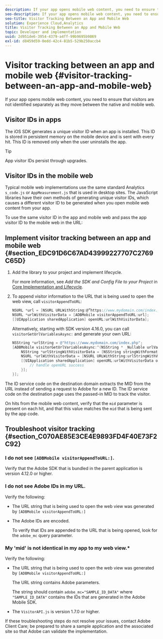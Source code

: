 ```yaml
---
description: If your app opens mobile web content, you need to ensure that visitors are not identified separately as they move between the native and mobile web.
seo-description: If your app opens mobile web content, you need to ensure that visitors are not identified separately as they move between the native and mobile web.
seo-title: Visitor Tracking Between an App and Mobile Web
solution: Experience Cloud,Analytics
title: Visitor Tracking Between an App and Mobile Web
topic: Developer and implementation
uuid: 2d951de6-3954-4379-a4ff-99b9695b9869
exl-id: d8459d59-0edd-42c4-81b5-529b250accb4
---
```

# Visitor tracking between an app and mobile web  {#visitor-tracking-between-an-app-and-mobile-web}

If your app opens mobile web content, you need to ensure that visitors are not identified separately as they move between the native and mobile web.

## Visitor IDs in apps

The iOS SDK generates a unique visitor ID when an app is installed. This ID is stored in persistent memory on the mobile device and is sent with every hit. This ID is removed only when the user uninstalls the app.

>[!TIP]
>
>App visitor IDs persist through upgrades.

## Visitor IDs in the mobile web

Typical mobile web implementations use the same standard Analytics `s_code.js` or `AppMeasurement.js` that is used in desktop sites. The JavaScript libraries have their own methods of generating unique visitor IDs, which causes a different visitor ID to be generated when you open mobile web content from your app.

To use the same visitor ID in the app and mobile web and pass the app visitor ID to the mobile web in the URL:

## Implement visitor tracking between an app and mobile web {#section_EDC91D6C67AD43999227707C2769C65D}

1. Add the library to your project and implement lifecycle.

   For more information, see *Add the SDK and Config File to your Project* in [Core Implementation and Lifecycle](/help/ios/getting-started/dev-qs.md).
1. To append visitor information to the URL that is being used to open the web view, call `visitorAppendToURL`: 

   ```objective-c
   NSURL *url = [NSURL URLWithString:@”https://www.mydomain.com/index.php"]; 
   NSURL *urlWithVisitorData = [ADBMobile visitorAppendToURL:url]; 
   [[UIApplication sharedApplication] openURL:urlWithVisitorData];
   ```

   Alternatively, starting with SDK version 4.16.0, you can call `visitorGetUrlVariablesAsync:` and generate your own URL:

   ```objective-c
   NSString *urlString = @"https://www.mydomain.com/index.php"; 
   [ADBMobile visitorGetUrlVariablesAsync:^(NSString * _Nullable urlVariables) { 
       NSString *urlStringWithVisitorData = [NSString stringWithFormat:@"%@?%@", urlString, urlVariables]; 
       NSURL *urlWithVisitorData = [NSURL URLWithString:urlStringWithVisitorData]; 
       [[UIApplication sharedApplication] openURL:urlWithVisitorData options:@{} completionHandler:^(BOOL success) { 
           // handle openURL success 
       }]; 
   }];
   ```

The ID service code on the destination domain extracts the MID from the URL instead of sending a request to Adobe for a new ID. The ID service code on the destination page uses the passed-in MID to track the visitor.

On hits from the mobile web content, verify that the `mid` parameter is present on each hit, and that this value matches the `mid` that is being sent by the app code.

## Troubleshoot visitor tracking {#section_C070AE85E3CE4E9893FD4F40E73F2C92}

### I do not see `[ADBMobile visitorAppendToURL:]`.

  Verify that the Adobe SDK that is bundled in the parent application is version 4.12.0 or higher.

### I do not see Adobe IDs in my URL.

Verify the following:
  
* The URL string that is being used to open the web view was generated by  `[ADBMobile visitorAppendToURL:]` 
  
* The Adobe IDs are encoded. 
  
  To verify that IDs are appended to the URL that is being opened, look for the `adobe_mc` query parameter.

### My 'mid' is not identical in my app to my web view.*

  Verify the following: 
  
* The URL string that is being used to open the web view was generated by `[ADBMobile visitorAppendToURL:]` 

  The URL string contains Adobe parameters. 
  
  The string should contain `adobe_mc="SAMPLE_ID_DATA"` where `"SAMPLE_ID_DATA"` contains the IDs that are generated in the Adobe Mobile SDK.

* The `VisitorAPI.js` is version 1.7.0 or higher.
  
If these troubleshooting steps do not resolve your issues, contact Adobe Client Care; be prepared to share a sample application and the associated site so that Adobe can validate the implementation.
